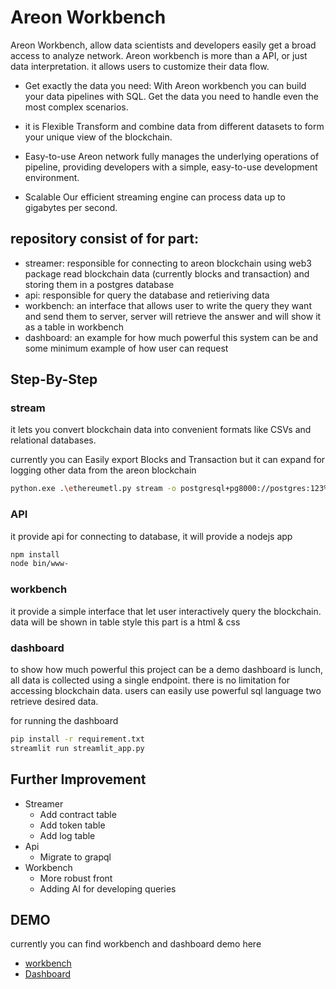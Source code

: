 # Areon Workbench
Areon Workbench, allow data scientists and developers easily get a broad access to analyze network.
Areon workbench is more than a API, or just data interpretation. it allows users to customize their data flow.
- Get exactly the data you need:
With Areon workbench you can build your data pipelines with SQL. Get the data you need to handle even the most complex scenarios.

- it is Flexible
Transform and combine data from different datasets to form your unique view of the blockchain.

- Easy-to-use
Areon network fully manages the underlying operations of pipeline, providing developers with a simple, easy-to-use development environment.

- Scalable
Our efficient streaming engine can process data up to gigabytes per second.

## repository consist of for part:

- streamer: responsible for connecting to areon blockchain using web3 package read blockchain data (currently blocks and transaction) and storing them in a postgres database
- api: responsible for query the database and retieriving data
- workbench: an interface that allows user to write the query they want and send them to server, server will retrieve the answer and will show it as a table in workbench
- dashboard: an example for how much powerful this system can be and some minimum example of how user can request

## Step-By-Step
### stream
it lets you convert blockchain data into convenient formats like CSVs and relational databases.

currently you can Easily export Blocks and Transaction but it can expand for logging other data from the areon blockchain

```sh
python.exe .\ethereumetl.py stream -o postgresql+pg8000://postgres:123%40Abcd@127.0.0.1:5432/areondb -e block,transaction --log-file log.txt --provider-uri https://testnet-rpc.areon.network
```

### API

it provide api for connecting to database, it will provide a nodejs app

```sh
npm install
node bin/www-
```
### workbench

it provide a simple interface that let user interactively query the blockchain.
data will be shown in table style
this part is a html & css

### dashboard

to show how much powerful this project can be a demo dashboard is lunch, all data is collected using a single endpoint. there is no limitation for accessing blockchain data. users can easily use powerful sql language two retrieve desired data.

for running the dashboard

```sh
pip install -r requirement.txt
streamlit run streamlit_app.py
```
## Further Improvement
- Streamer
    + Add contract table
    + Add token table
    + Add log table
- Api
    + Migrate to grapql
- Workbench
    + More robust front
    + Adding AI for developing queries
## DEMO

currently you can find workbench and dashboard demo here
- [workbench](https://areon.cuttlas.app/)
- [Dashboard](https://areon-dashboard.cuttlas.app/)


